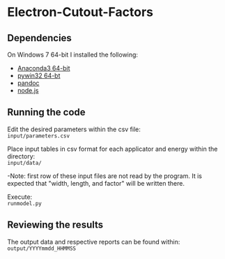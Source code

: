 Electron-Cutout-Factors
=======================

Dependencies
------------

On Windows 7 64-bit I installed the following:

* [Anaconda3 64-bit](http://continuum.io/downloads#py34)
* [pywin32 64-bt](http://sourceforge.net/projects/pywin32/files/pywin32/Build%20219/pywin32-219.win-amd64-py3.4.exe/download)
* [pandoc](https://github.com/jgm/pandoc/releases)
* [node.js](http://nodejs.org/)


Running the code
----------------

Edit the desired parameters within the csv file: <br>
`input/parameters.csv`

Place input tables in csv format for each applicator and energy within the directory: <br>
`input/data/`

-Note: first row of these input files are not read by the program. It is expected that "width, length, and factor" will be written there.


Execute: <br>
`runmodel.py`



Reviewing the results
---------------------

The output data and respective reports can be found within:
`output/YYYYmmdd_HHMMSS`
